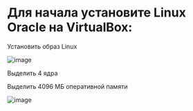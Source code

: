 # Для начала установите Linux Oracle на VirtualBox:


Установить образ Linux

![image](https://github.com/user-attachments/assets/1d698457-fe0e-4e1f-9f55-6aad6c269ca4)

Выделить 4 ядра

Выделить 4096 МБ оперативной памяти

![image](https://github.com/user-attachments/assets/6dcc2669-aefc-470c-a133-163215089fbf)
